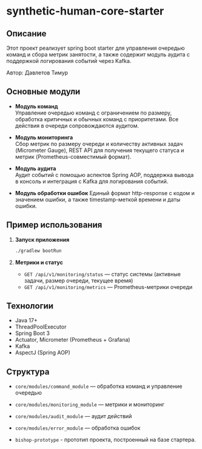 # synthetic-human-core-starter

## Описание

Этот проект реализует spring boot starter для управления очередью команд и сбора метрик занятости, а также содержит модуль аудита с поддержкой логирования событий через Kafka.

Автор: Давлетов Тимур

## Основные модули

- **Модуль команд**  
  Управление очередью команд с ограничением по размеру, обработка критичных и обычных команд с приоритетами. Все действия в очереди сопровождаются аудитом.

- **Модуль мониторинга**  
  Сбор метрик по размеру очереди и количеству активных задач (Micrometer Gauge), REST API для получения текущего статуса и метрик (Prometheus-совместимый формат).

- **Модуль аудита**  
  Аудит событий с помощью аспектов Spring AOP, поддержка вывода в консоль и интеграция с Kafka для логирования событий.

- **Модуль обработки ошибок**
  Единый формат http-response с кодом и значением ошибки, а также timestamp-меткой времени и даты ошибки.

## Пример использования

1. **Запуск приложения**  
   ```bash
   ./gradlew bootRun
   ```

2. **Метрики и статус**  
   - `GET /api/v1/monitoring/status` — статус системы (активные задачи, размер очереди, текущее время)
   - `GET /api/v1/monitoring/metrics` — Prometheus-метрики очереди

## Технологии

- Java 17+
- ThreadPoolExecutor
- Spring Boot 3
- Actuator, Micrometer (Prometheus + Grafana)
- Kafka
- AspectJ (Spring AOP)

## Структура

- `core/modules/command_module` — обработка команд и управление очередью
- `core/modules/monitoring_module` — метрики и мониторинг
- `core/modules/audit_module` — аудит действий
- `core/modules/error_module` — обработка ошибок

- `bishop-prototype` - прототип проекта, построенный на базе стартера.

